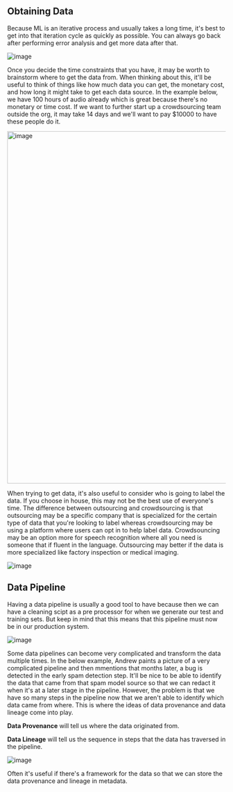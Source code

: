 ## Obtaining Data

Because ML is an iterative process and usually takes a long time, it's best to get into that iteration cycle as quickly as possible. You can always go back after performing error analysis and get more data after that.

![image](https://github.com/user-attachments/assets/2ddd75f1-4714-4253-9877-34109e43472c)

Once you decide the time constraints that you have, it may be worth to brainstorm where to get the data from. When thinking about this, it'll be useful to think of things like how much data you can get, the monetary cost, and how long it might take to get each data source. In the example below, we have 100 hours of audio already which is great because there's no monetary or time cost. If we want to further start up a crowdsourcing team outside the org, it may take 14 days and we'll want to pay $10000 to have these people do it.

<img width="812" alt="image" src="https://github.com/user-attachments/assets/43386a8a-faad-4644-bd52-3ec7d4aaf3a1" />

When trying to get data, it's also useful to consider who is going to label the data. If you choose in house, this may not be the best use of everyone's time. The difference between outsourcing and crowdsourcing is that outsourcing may be a specific company that is specialized for the certain type of data that you're looking to label whereas crowdsourcing may be using a platform where users can opt in to help label data. Crowdsouncing may be an option more for speech recognition where all you need is someone that if fluent in the language. Outsourcing may better if the data is more specialized like factory inspection or medical imaging.

![image](https://github.com/user-attachments/assets/c916e01a-19d3-4d5f-9010-a945cd3db7fb)

## Data Pipeline

Having a data pipeline is usually a good tool to have because then we can have a cleaning scipt as a pre processor for when we generate our test and training sets. But keep in mind that this means that this pipeline must now be in our production system.

![image](https://github.com/user-attachments/assets/960adf8e-7a47-479b-b9c1-4e43695bfc45)

Some data pipelines can become very complicated and transform the data multiple times. In the below example, Andrew paints a picture of a very complicated pipeline and then mmentions that months later, a bug is detected in the early spam detection step. It'll be nice to be able to identify the data that came from that spam model source so that we can redact it when it's at a later stage in the pipeline. However, the problem is that we have so many steps in the pipeline now that we aren't able to identify which data came from where. This is where the ideas of data provenance and data lineage come into play.

**Data Provenance** will tell us where the data originated from.

**Data Lineage** will tell us the sequence in steps that the data has traversed in the pipeline.

![image](https://github.com/user-attachments/assets/13c3b70b-c325-4b4d-8876-857631aafd4e)

Often it's useful if there's a framework for the data so that we can store the data provenance and lineage in metadata.

